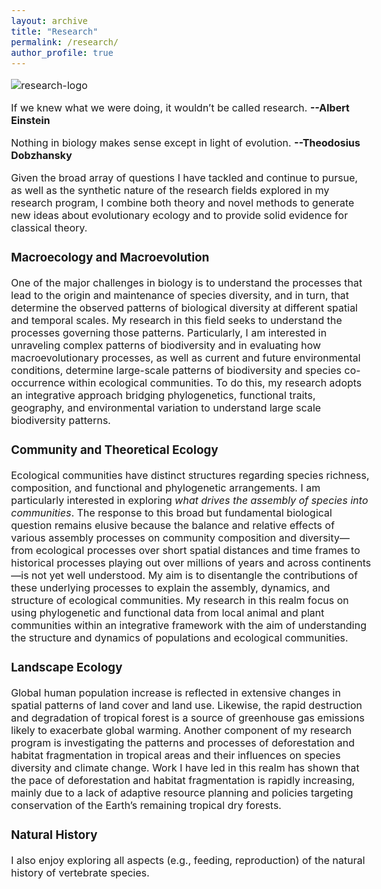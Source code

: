 ```yaml
---
layout: archive
title: "Research"
permalink: /research/
author_profile: true
---
```

<style type="text/css">
  body{
  font-size: 12pt;
}
</style>

![research-logo](jesusnpl.github.io/images/research2.png)

If we knew what we were doing, it wouldn’t be called research. __--Albert Einstein__

Nothing in biology makes sense except in light of evolution. __--Theodosius Dobzhansky__

Given the broad array of questions I have tackled and continue to pursue, as well as the synthetic nature of the research fields explored in my research program, I combine both theory and novel methods to generate new ideas about evolutionary ecology and to provide solid evidence for classical theory.

### Macroecology and Macroevolution

One of the major challenges in biology is to understand the processes that lead to the origin and maintenance of species diversity, and in turn, that determine the observed patterns of biological diversity at different spatial and temporal scales. My research in this field seeks to understand the processes governing those patterns. Particularly, I am interested in unraveling complex patterns of biodiversity and in evaluating how macroevolutionary processes, as well as current and future environmental conditions, determine large-scale patterns of biodiversity and species co-occurrence within ecological communities. To do this, my research adopts an integrative approach bridging phylogenetics, functional traits, geography, and environmental variation to understand large scale biodiversity patterns. 

### Community and Theoretical Ecology

Ecological communities have distinct structures regarding species richness, composition, and functional and phylogenetic arrangements. I am particularly interested in exploring _what drives the assembly of species into communities_. The response to this broad but fundamental biological question remains elusive because the balance and relative effects of various assembly processes on community composition and diversity—from ecological processes over short spatial distances and time frames to historical processes playing out over millions of years and across continents—is not yet well understood. My aim is to disentangle the contributions of these underlying processes to explain the assembly, dynamics, and structure of ecological communities. 
My research in this realm focus on using phylogenetic and functional data from local animal and plant communities within an integrative framework with the aim of understanding the structure and dynamics of populations and ecological communities. 

### Landscape Ecology

Global human population increase is reflected in extensive changes in spatial patterns of land cover and land use. Likewise, the rapid destruction and degradation of tropical forest is a source of greenhouse gas emissions likely to exacerbate global warming. Another component of my research program is investigating the patterns and processes of deforestation and habitat fragmentation in tropical areas and their influences on species diversity and climate change. Work I have led in this realm has shown that the pace of deforestation and habitat fragmentation is rapidly increasing, mainly due to a lack of adaptive resource planning and policies targeting conservation of the Earth’s remaining tropical dry forests.

### Natural History

I also enjoy exploring all aspects (e.g., feeding, reproduction) of the natural history of vertebrate species.
